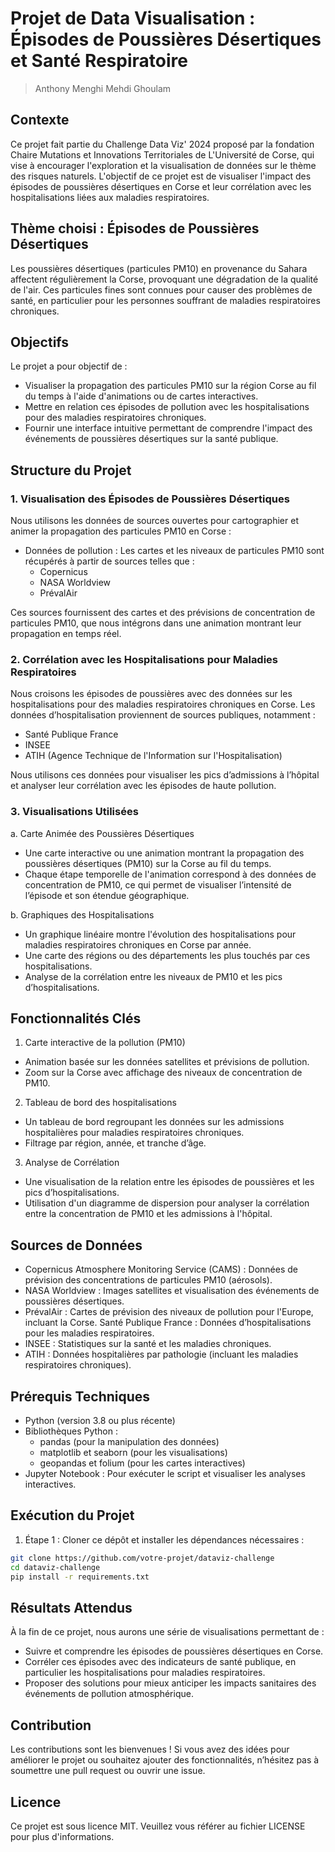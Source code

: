 # Projet de Data Visualisation : Épisodes de Poussières Désertiques et Santé Respiratoire

> Anthony Menghi
> Mehdi Ghoulam

## Contexte
Ce projet fait partie du Challenge Data Viz' 2024 proposé par la fondation Chaire Mutations et Innovations Territoriales de L'Université de Corse, qui vise à encourager l'exploration et la visualisation de données sur le thème des risques naturels. L'objectif de ce projet est de visualiser l'impact des épisodes de poussières désertiques en Corse et leur corrélation avec les hospitalisations liées aux maladies respiratoires.

## Thème choisi : Épisodes de Poussières Désertiques
Les poussières désertiques (particules PM10) en provenance du Sahara affectent régulièrement la Corse, provoquant une dégradation de la qualité de l'air. Ces particules fines sont connues pour causer des problèmes de santé, en particulier pour les personnes souffrant de maladies respiratoires chroniques.

## Objectifs
Le projet a pour objectif de :

- Visualiser la propagation des particules PM10 sur la région Corse au fil du temps à l'aide d'animations ou de cartes interactives.
- Mettre en relation ces épisodes de pollution avec les hospitalisations pour des maladies respiratoires chroniques.
- Fournir une interface intuitive permettant de comprendre l'impact des événements de poussières désertiques sur la santé publique.

## Structure du Projet
### 1. Visualisation des Épisodes de Poussières Désertiques
Nous utilisons les données de sources ouvertes pour cartographier et animer la propagation des particules PM10 en Corse :

- Données de pollution : Les cartes et les niveaux de particules PM10 sont récupérés à partir de sources telles que :
  - Copernicus
  - NASA Worldview
  - PrévalAir

Ces sources fournissent des cartes et des prévisions de concentration de particules PM10, que nous intégrons dans une animation montrant leur propagation en temps réel.

### 2. Corrélation avec les Hospitalisations pour Maladies Respiratoires
Nous croisons les épisodes de poussières avec des données sur les hospitalisations pour des maladies respiratoires chroniques en Corse. Les données d’hospitalisation proviennent de sources publiques, notamment :

- Santé Publique France
- INSEE
- ATIH (Agence Technique de l'Information sur l'Hospitalisation)

Nous utilisons ces données pour visualiser les pics d’admissions à l’hôpital et analyser leur corrélation avec les épisodes de haute pollution.

### 3. Visualisations Utilisées
a. Carte Animée des Poussières Désertiques
- Une carte interactive ou une animation montrant la propagation des poussières désertiques (PM10) sur la Corse au fil du temps.
- Chaque étape temporelle de l'animation correspond à des données de concentration de PM10, ce qui permet de visualiser l’intensité de l’épisode et son étendue géographique.
  
b. Graphiques des Hospitalisations
- Un graphique linéaire montre l'évolution des hospitalisations pour maladies respiratoires chroniques en Corse par année.
- Une carte des régions ou des départements les plus touchés par ces hospitalisations.
- Analyse de la corrélation entre les niveaux de PM10 et les pics d’hospitalisations.

## Fonctionnalités Clés
1. Carte interactive de la pollution (PM10)

- Animation basée sur les données satellites et prévisions de pollution.
- Zoom sur la Corse avec affichage des niveaux de concentration de PM10.

2. Tableau de bord des hospitalisations

- Un tableau de bord regroupant les données sur les admissions hospitalières pour maladies respiratoires chroniques.
- Filtrage par région, année, et tranche d’âge.

3. Analyse de Corrélation

- Une visualisation de la relation entre les épisodes de poussières et les pics d’hospitalisations.
- Utilisation d'un diagramme de dispersion pour analyser la corrélation entre la concentration de PM10 et les admissions à l'hôpital.

## Sources de Données
- Copernicus Atmosphere Monitoring Service (CAMS) : Données de prévision des concentrations de particules PM10 (aérosols).
- NASA Worldview : Images satellites et visualisation des événements de poussières désertiques.
- PrévalAir : Cartes de prévision des niveaux de pollution pour l'Europe, incluant la Corse.
Santé Publique France : Données d’hospitalisations pour les maladies respiratoires.
- INSEE : Statistiques sur la santé et les maladies chroniques.
- ATIH : Données hospitalières par pathologie (incluant les maladies respiratoires chroniques).

## Prérequis Techniques
- Python (version 3.8 ou plus récente)
- Bibliothèques Python :
  - pandas (pour la manipulation des données)
  - matplotlib et seaborn (pour les visualisations)
  - geopandas et folium (pour les cartes interactives)
- Jupyter Notebook : Pour exécuter le script et visualiser les analyses interactives.

## Exécution du Projet
1. Étape 1 : Cloner ce dépôt et installer les dépendances nécessaires :

```bash
git clone https://github.com/votre-projet/dataviz-challenge
cd dataviz-challenge
pip install -r requirements.txt
```

## Résultats Attendus
À la fin de ce projet, nous aurons une série de visualisations permettant de :
- Suivre et comprendre les épisodes de poussières désertiques en Corse.
- Corréler ces épisodes avec des indicateurs de santé publique, en particulier les hospitalisations pour maladies respiratoires.
- Proposer des solutions pour mieux anticiper les impacts sanitaires des événements de pollution atmosphérique.

## Contribution
Les contributions sont les bienvenues ! Si vous avez des idées pour améliorer le projet ou souhaitez ajouter des fonctionnalités, n’hésitez pas à soumettre une pull request ou ouvrir une issue.

## Licence
Ce projet est sous licence MIT. Veuillez vous référer au fichier LICENSE pour plus d'informations.

